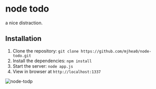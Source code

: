 # node todo

a nice distraction.

## Installation

1. Clone the repository: `git clone https://github.com/mjhea0/node-todo.git`
2. Install the dependencies: `npm install`
3. Start the server: `node app.js`
4. View in browser at `http://localhost:1337`

![node-todp](https://raw.github.com/mjhea0/node-todo/master/node-todo.png)
